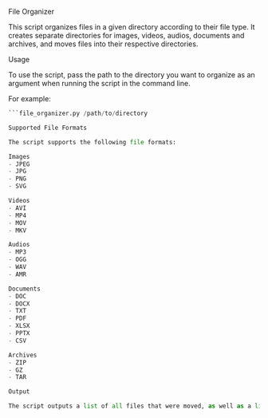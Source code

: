 File Organizer

This script organizes files in a given directory according to their file type. It creates separate directories for images, videos, audios, documents and archives, and moves files into their respective directories.

Usage

To use the script, pass the path to the directory you want to organize as an argument when running the script in the command line.

For example:


```python 
```file_organizer.py /path/to/directory

Supported File Formats

The script supports the following file formats:

Images
- JPEG
- JPG
- PNG
- SVG

Videos
- AVI
- MP4
- MOV
- MKV

Audios
- MP3
- OGG
- WAV
- AMR

Documents
- DOC
- DOCX
- TXT
- PDF
- XLSX
- PPTX
- CSV

Archives
- ZIP
- GZ
- TAR

Output

The script outputs a list of all files that were moved, as well as a list of known and unknown file formats.
